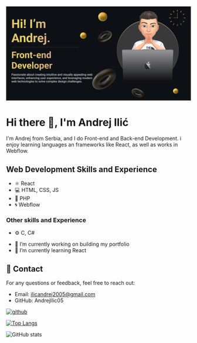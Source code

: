 ![Front-end Development](https://github.com/AndrejIlic05/AndrejIlic05/blob/main/Make%20your%20README.png?raw=true)


# Hi there 👋, I'm Andrej Ilić
I'm Andrej from Serbia, and I do Front-end and Back-end Development. i enjoy learning languages an frameworks like React, as well as works in Webflow.

## Web Development Skills and Experience
* ⚛️ React
* 💻 HTML, CSS, JS
* 🐘 PHP
* 🌀 Webflow

### Other skills and Experience
* ⚙️ C, C#

- 🔭 I’m currently working on building my portfolio 
- 🌱 I’m currently learning React

## 📧 Contact
For any questions or feedback, feel free to reach out:

- Email: ilicandrej2005@gmail.com
- GitHub: AndrejIlic05

[<img src='https://cdn.jsdelivr.net/npm/simple-icons@3.0.1/icons/github.svg' alt='github' height='40'>](https://github.com/AndrejIlic05)  

[![Top Langs](https://github-readme-stats.vercel.app/api/top-langs/?username=AndrejIlic05)](https://github.com/anuraghazra/github-readme-stats)

![GitHub stats](https://github-readme-stats.vercel.app/api?username=AndrejIlic05&show_icons=true)  
